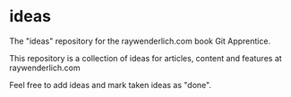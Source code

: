 # ideas
The "ideas" repository for the raywenderlich.com book Git Apprentice.

This repository is a collection of ideas for articles, content and features at 
raywenderlich.com

Feel free to add ideas and mark taken ideas as "done".
